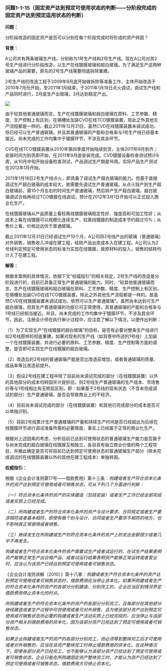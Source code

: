 ### 问题1-1-15（固定资产达到预定可使用状态的判断——分阶段完成的固定资产达到预定适用状态的判断）

**问题：**

分阶段改造的固定资产是否可以分别在每个阶段完成时将形成的资产转固？

**背景：**

A公司共有两条玻璃生产线，分别称为1号生产线和2号生产线。现在A公司对其2号生产线进行分阶段改造，以生产在线镀膜玻璃和超白玻璃。为了满足生产这两种玻璃产品的需要，原先的2号生产线需要彻底拆除重建。

2号生产线的改造工程于2009年9月底开始做拆除等准备工作，主体开始改造于2010年7月份开始，至2011年1月结束，于2011年1月18日点火调试，调试生产线和产品同时进行，2月底生产出玻璃，3月达到稳定产出。

![](media/cb97e2611501e3cfc09ce5c9b5d82579.wmf)

由于较其他普通玻璃而言，生产在线镀膜玻璃和超白玻璃在原料、工艺参数、精度、生产控制上有区别，在锡槽处加装CVD在线TCO镀膜装置，除此之外其他生产流程都是一样的。截止2011年12月31日，虽然CVD在线镀膜装置未调试成功，但已经可以生产普通玻璃，并且其普通玻璃的产能和合格率与1号生产线已经基本接近。尚未完成的工作均集中于镀膜环节，不涉及其余环节。

CVD在线TCO镀膜装置从2010年第四季度开始陆续到货，主体2011年9月到齐；安装时间为到货即开始，在2011年9月底安装完成。CVD镀膜设备检查测试预计8周，从10月中旬开始设备检查测试，产品调试生产期是16周。实际产品生产测试在2012年1月开始。

2011年1月18日2号生产线点火，即具备了调试生产超白玻璃的能力。但基于直接调试生产超白玻璃的成本较大，故需要先调试生产普通玻璃。从点火投产到生产超白玻璃前，需10个月左右的时间生产普通玻璃，然后转产生产超白玻璃，超白玻璃调试合格再经过TCO镀膜在线调试，预计在2012年3月1日开始可以正式投入商业化生产。

在线镀膜玻璃从产品质量上看较离线镀膜玻璃稳定性好、强度高和可加工性好；从成本上看在线镀膜可以规模化连续生产，较离线镀膜的制造成本节约超过15%；从售价上看，价格远远优于普通玻璃。

截止2011年12月31日已经调试生产10个月，A公司将2号线产出的玻璃（普通玻璃）对外销售，销售收入冲减在建工程，结转产品出库成本入在建工程。A公司认为2号线判定预定可使用状态的标准为实现在线镀膜，故原材料的投入，销售的结转均计入了在建工程。

**解答：**

根据本案例的具体情况，依据下文“权威指引”的相关规定，2号生产线的改造是分阶段进行的，目前已具备正常生产普通玻璃的能力。同时，“较其他普通玻璃而言，生产在线镀膜玻璃和超白玻璃在原料、工艺参数、精度、生产控制上有区别，在锡槽处加装CVD在线TCO镀膜装置，除此之外其他生产流程都是一样的。故虽然CVD在线镀膜装置未调试成功，依然可以生产普通玻璃”。虽然尚未达到可生产超白玻璃，但其生产普通玻璃的功能已可正常使用，其普通玻璃的产能和合格率与1号线已经相当接近。并且，尚未完成的工作均集中于镀膜环节，不涉及其余环节。因此，注册会计师在执行审计过程中，应注意了解以下情况，以便作出判断：

（1）为了实现生产“在线镀膜的超白玻璃”的目标，是否有必要对整条生产线进行如2号线那样的彻底重建，如果对现有的生产线（如背景中所述的1号线）上加装一个在线镀膜装置，并进行必要的原料、工艺参数、精度、生产控制等方面的调整，是否即可实现生产在线镀膜的超白玻璃。

（2）改造后的2号线的普通玻璃产能是否比改造前增加，或者普通玻璃的质量、成品率等比改造前提升。

（3）假设2号线在建工程中除了目前尚未调试完成的部分（在线镀膜装置）以外的其他部分的成本均转固并计提折旧，则2号线生产普通玻璃的生产成本、市场售价等与1号线相比有无明显区别，即：如果基于2号线的现有状态（不含未完成调试的部分）生产普通玻璃，是否会导致商业上的不经济。

（4）目前尚未调试完成的部分（在线镀膜装置）和其他已完成部分的成本是否可以单独识别。

（5）目前2号线累计生产普通玻璃的产量和持续生产时间是否已经超出为后续在线镀膜环节进行调试准备所需的必要限度，事实上已经属于正常的商业化生产。

根据对上述因素的考虑，分析目前已达到可使用状态的普通玻璃生产能力是否属于与尚未完成的超白玻璃在线镀膜互相独立，各自具有独立商业价值的两个工程项目，并据此确定是否可将目前已达到预定可使用状态的普通玻璃生产部分（除未完成调试的在线镀膜装置以外的其他在建工程成本）单独转固。

**权威指引：**

根据《企业会计准则第17号——借款费用》第十三条：*购建或者生产符合资本化条件的资产达到预定可使用或者可销售状态，可从下列几个方面进行判断：*

*（一）符合资本化条件的资产的实体建造（包括安装）或者生产工作已经全部完成或者实质上已经完成。*

*（二）所购建或者生产的符合资本化条件的资产与设计要求、合同规定或者生产要求相符或者基本相符，即使有极个别与设计、合同或者生产要求不相符的地方，也不影响其正常使用或者销售。*

*（三）继续发生在所购建或生产的符合资本化条件的资产上的支出金额很少或者几乎不再发生。*

*购建或者生产符合资本化条件的资产需要试生产或者试运行的，在试生产结果表明资产能够正常生产出合格产品、或者试运行结果表明资产能够正常运转或者营业时，应当认为该资产已经达到预定可使用或者可销售状态。*

《企业会计准则讲解（2010）》第十八章：*购建或者生产符合资本化条件的资产达到预定可使用或者可销售状态时，借款费用应当停止资本化。如果所购建或者生产的符合资本化条件的资产的各部分分别建造、分别完工的，企业应当区别情况界定借款费用停止资本化的时点。*

*所购建或者生产的符合资本化条件的资产的各部分分别完工，且每部分在其他部分继续建造或者生产过程中可供使用或者可对外销售，且为使该部分资产达到预定可使用或可销售状态所必要的购建或者生产活动实质上已经完成的，应当停止与该部分资产相关的借款费用的资本化，因为该部分资产已经达到了预定可使用或者可销售状态。*

*如果企业购建或者生产的资产的各部分分别完工，但必须等到整体完工后才可使用或者对外销售的，应当在该资产整体完工时停止借款费用的资本化。在这种情况下，即使各部分资产已经完工，也不能够认为该部分资产已经达到了预定可使用或者可销售状态，企业只能在所购建固定资产整体完工时，才能认为资产已经达到了预定可使用或者可销售状态，借款费用方可停止资本化。*